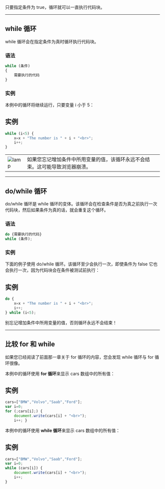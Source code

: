 只要指定条件为 true，循环就可以一直执行代码块。

---

## while 循环

while 循环会在指定条件为真时循环执行代码块。

### 语法

``` js
while (条件)  
{  
    需要执行的代码  
}
```
### 实例

本例中的循环将继续运行，只要变量 i 小于 5：

## 实例

``` js
while (i<5) { 
	x=x + "The number is " + i + "<br>"; 
	i++; 
}  
```

|   |   |
|---|---|
|![lamp](https://www.runoob.com/images/lamp.jpg)|如果您忘记增加条件中所用变量的值，该循环永远不会结束。这可能导致浏览器崩溃。|

  

---

## do/while 循环

do/while 循环是 while 循环的变体。该循环会在检查条件是否为真之前执行一次代码块，然后如果条件为真的话，就会重复这个循环。

### 语法

``` js
do {需要执行的代码}  
while (条件);
```

### 实例

下面的例子使用 do/while 循环。该循环至少会执行一次，即使条件为 false 它也会执行一次，因为代码块会在条件被测试前执行：

## 实例

``` js
do { 
	x=x + "The number is " + i + "<br>"; 
	i++; 
} while (i<5);
```

别忘记增加条件中所用变量的值，否则循环永远不会结束！

---

## 比较 for 和 while

如果您已经阅读了前面那一章关于 for 循环的内容，您会发现 while 循环与 for 循环很像。

本例中的循环使用 **for 循环**来显示 cars 数组中的所有值：

## 实例

``` js
cars=["BMW","Volvo","Saab","Ford"]; 
var i=0; 
for (;cars[i];) { 
	document.write(cars[i] + "<br>"); 
	i++; }
```

本例中的循环使用 **while 循环**来显示 cars 数组中的所有值：

## 实例

``` js
cars=["BMW","Volvo","Saab","Ford"]; 
var i=0; 
while (cars[i]) { 
	document.write(cars[i] + "<br>"); 
	i++; 
}
```